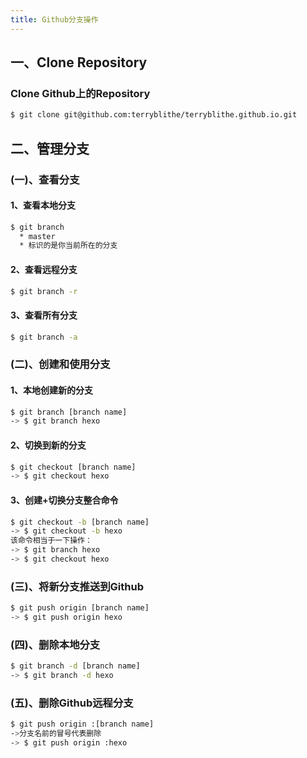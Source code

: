 ```yaml
---
title: Github分支操作
---
```


## 一、Clone Repository

### Clone Github上的Repository

``` bash
$ git clone git@github.com:terryblithe/terryblithe.github.io.git
```

## 二、管理分支

### (一)、查看分支

#### 1、查看本地分支

``` bash
$ git branch
  * master
  * 标识的是你当前所在的分支
```
#### 2、查看远程分支

``` bash
$ git branch -r
```

#### 3、查看所有分支

``` bash
$ git branch -a
```

### (二)、创建和使用分支

#### 1、本地创建新的分支

``` bash
$ git branch [branch name]
-> $ git branch hexo
```

#### 2、切换到新的分支
``` bash
$ git checkout [branch name]
-> $ git checkout hexo
```

#### 3、创建+切换分支整合命令
``` bash
$ git checkout -b [branch name]
-> $ git checkout -b hexo
该命令相当于一下操作：
-> $ git branch hexo
-> $ git checkout hexo
```

### (三)、将新分支推送到Github
``` bash
$ git push origin [branch name]
-> $ git push origin hexo
```

### (四)、删除本地分支
``` bash
$ git branch -d [branch name]
-> $ git branch -d hexo
```

### (五)、删除Github远程分支
``` bash
$ git push origin :[branch name]
->分支名前的冒号代表删除
-> $ git push origin :hexo
```
